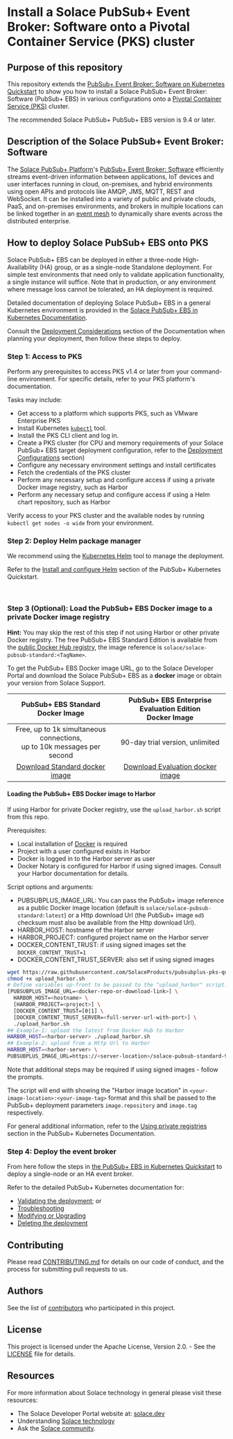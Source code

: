 # Install a Solace PubSub+ Event Broker: Software onto a Pivotal Container Service (PKS) cluster

## Purpose of this repository

This repository extends the [PubSub+ Event Broker: Software on Kubernetes Quickstart](//github.com/SolaceProducts/pubsubplus-kubernetes-quickstart ) to show you how to install a Solace PubSub+ Event Broker: Software (PubSub+ EBS) in various configurations onto a [Pivotal Container Service (PKS)](//cloud.vmware.com/pivotal-container-service ) cluster.

The recommended Solace PubSub+ PubSub+ EBS version is 9.4 or later.

## Description of the Solace PubSub+ Event Broker: Software

The [Solace PubSub+ Platform](https://solace.com/products/platform/)'s [PubSub+ Event Broker: Software](https://solace.com/products/event-broker/software/) efficiently streams event-driven information between applications, IoT devices and user interfaces running in cloud, on-premises, and hybrid environments using open APIs and protocols like AMQP, JMS, MQTT, REST and WebSocket. It can be installed into a variety of public and private clouds, PaaS, and on-premises environments, and brokers in multiple locations can be linked together in an [event mesh](https://solace.com/what-is-an-event-mesh/) to dynamically share events across the distributed enterprise.

## How to deploy Solace PubSub+ EBS onto PKS

Solace PubSub+ EBS can be deployed in either a three-node High-Availability (HA) group, or as a single-node Standalone deployment. For simple test environments that need only to validate application functionality, a single instance will suffice. Note that in production, or any environment where message loss cannot be tolerated, an HA deployment is required.

Detailed documentation of deploying Solace PubSub+ EBS in a general Kubernetes environment is provided in the [Solace PubSub+ EBS in Kubernetes Documentation](//github.com/SolaceProducts/pubsubplus-kubernetes-quickstart/blob/master/docs/PubSubPlusK8SDeployment.md).

Consult the [Deployment Considerations](//github.com/SolaceProducts/pubsubplus-kubernetes-quickstart/blob/master/docs/PubSubPlusK8SDeployment.md#pubsub-event-broker-software-deployment-considerations) section of the Documentation when planning your deployment, then follow these steps to deploy.

### Step 1: Access to PKS

Perform any prerequisites to access PKS v1.4 or later from your command-line environment. For specific details, refer to your PKS platform's documentation.

Tasks may include:

* Get access to a platform which supports PKS, such as VMware Enterprise PKS
* Install Kubernetes [`kubectl`](//kubernetes.io/docs/tasks/tools/install-kubectl/ ) tool.
* Install the PKS CLI client and log in.
* Create a PKS cluster (for CPU and memory requirements of your Solace PubSub+ EBS target deployment configuration, refer to the [Deployment Configurations](#event-broker-deployment-configurations) section)
* Configure any necessary environment settings and install certificates
* Fetch the credentials of the PKS cluster
* Perform any necessary setup and configure access if using a private Docker image registry, such as Harbor
* Perform any necessary setup and configure access if using a Helm chart repository, such as Harbor

Verify access to your PKS cluster and the available nodes by running `kubectl get nodes -o wide` from your environment.

### Step 2: Deploy Helm package manager

We recommend using the [Kubernetes Helm](//github.com/kubernetes/helm/blob/master/README.md ) tool to manage the deployment.

Refer to the [Install and configure Helm](//github.com/SolaceProducts/pubsubplus-kubernetes-quickstart#2-install-and-configure-helm) section of the PubSub+ Kubernetes Quickstart.

<br>

### Step 3 (Optional): Load the PubSub+ EBS Docker image to a private Docker image registry

**Hint:** You may skip the rest of this step if not using Harbor or other private Docker registry. The free PubSub+ EBS Standard Edition is available from the [public Docker Hub registry](//hub.docker.com/r/solace/solace-pubsub-standard/tags/ ), the image reference is `solace/solace-pubsub-standard:<TagName>`.

To get the PubSub+ EBS Docker image URL, go to the Solace Developer Portal and download the Solace PubSub+ EBS as a **docker** image or obtain your version from Solace Support.

| PubSub+ EBS Standard<br/>Docker Image | PubSub+ EBS Enterprise Evaluation Edition<br/>Docker Image |
| :---: | :---: |
| Free, up to 1k simultaneous connections,<br/>up to 10k messages per second | 90-day trial version, unlimited |
| [Download Standard docker image](http://dev.solace.com/downloads/ ) | [Download Evaluation docker image](http://dev.solace.com/downloads#eval ) |

#### Loading the PubSub+ EBS Docker image to Harbor

If using Harbor for private Docker registry, use the `upload_harbor.sh` script from this repo.

Prerequisites:
* Local installation of [Docker](//docs.docker.com/get-started/ ) is required
* Project with a user configured exists in Harbor
* Docker is logged in to the Harbor server as user
* Docker Notary is configured for Harbor if using signed images. Consult your Harbor documentation for details.

Script options and arguments:
* PUBSUBPLUS_IMAGE_URL: You can pass the PubSub+ image reference as a public Docker image location (default is `solace/solace-pubsub-standard:latest`) or a Http download Url (the PubSub+ image `md5` checksum must also be available from the Http download Url).
* HARBOR_HOST: hostname of the Harbor server
* HARBOR_PROJECT: configured project name on the Harbor server
* DOCKER_CONTENT_TRUST: if using signed images set the `DOCKER_CONTENT_TRUST=1`
* DOCKER_CONTENT_TRUST_SERVER: also set if using signed images

```sh
wget https://raw.githubusercontent.com/SolaceProducts/pubsubplus-pks-quickstart/master/scripts/upload_harbor.sh
chmod +x upload_harbor.sh
# Define variables up-front to be passed to the "upload_harbor" script:
[PUBSUBPLUS_IMAGE_URL=<docker-repo-or-download-link>] \
  HARBOR_HOST=<hostname> \
  [HARBOR_PROJECT=<project>] \
  [DOCKER_CONTENT_TRUST=[0|1] \
  [DOCKER_CONTENT_TRUST_SERVER=<full-server-url-with-port>] \
  ./upload_harbor.sh
## Example-1: upload the latest from Docker Hub to Harbor
HARBOR_HOST=<harbor-server> ./upload_harbor.sh
## Example-2: upload from a Http Url to Harbor
HARBOR_HOST=<harbor-server> \
PUBSUBPLUS_IMAGE_URL=https://<server-location>/solace-pubsub-standard-9.4.0.118-docker.tar.gz ./upload_harbor.sh
```

Note that additional steps may be required if using signed images - follow the prompts.

The script will end with showing the "Harbor image location" in `<your-image-location>:<your-image-tag>` format and this shall be passed to the PubSub+ deployment parameters `image.repository` and `image.tag` respectively.

For general additional information, refer to the [Using private registries](//github.com/SolaceProducts/pubsubplus-kubernetes-quickstart/blob/master/docs/PubSubPlusK8SDeployment.md#using-private-registries) section in the PubSub+ Kubernetes Documentation.

### Step 4: Deploy the event broker

From here follow the steps in [the PubSub+ EBS in Kubernetes Quickstart](//github.com/SolaceProducts/pubsubplus-kubernetes-quickstart#3-install-the-solace-pubsub-ebs-with-default-configuration) to deploy a single-node or an HA event broker.

Refer to the detailed PubSub+ Kubernetes documentation for:
* [Validating the deployment](//github.com/SolaceProducts/pubsubplus-kubernetes-quickstart/blob/master/docs/PubSubPlusK8SDeployment.md#validating-the-deployment); or
* [Troubleshooting](//github.com/SolaceProducts/pubsubplus-kubernetes-quickstart/blob/master/docs/PubSubPlusK8SDeployment.md#troubleshooting)
* [Modifying or Upgrading](//github.com/SolaceProducts/pubsubplus-kubernetes-quickstart/blob/master/docs/PubSubPlusK8SDeployment.md#modifying-or-upgrading-a-deployment)
* [Deleting the deployment](//github.com/SolaceProducts/pubsubplus-kubernetes-quickstart/blob/master/docs/PubSubPlusK8SDeployment.md#deleting-a-deployment)

## Contributing

Please read [CONTRIBUTING.md](CONTRIBUTING.md) for details on our code of conduct, and the process for submitting pull requests to us.

## Authors

See the list of [contributors](//github.com/SolaceProducts/pubsubplus-pks-quickstart/graphs/contributors) who participated in this project.

## License

This project is licensed under the Apache License, Version 2.0. - See the [LICENSE](LICENSE) file for details.

## Resources

For more information about Solace technology in general please visit these resources:

- The Solace Developer Portal website at: [solace.dev](//solace.dev/)
- Understanding [Solace technology](//solace.com/products/platform/)
- Ask the [Solace community](//dev.solace.com/community/).
